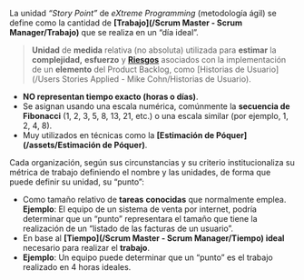 La unidad *“Story Point”* de *eXtreme Programming* (metodología ágil) se define como la cantidad de **[Trabajo](/Scrum Master - Scrum Manager/Trabajo)** que se realiza en un “día ideal”.

> **Unidad** de **medida** relativa (no absoluta) utilizada para **estimar** la **complejidad,** **esfuerzo** y **[Riesgos](/PMBOK/Riesgos)** asociados con la implementación de un **elemento** del Product Backlog, como [Historias de Usuario](/Users Stories Applied - Mike Cohn/Historias de Usuario).

- **NO representan tiempo exacto (horas o días)**.
- Se asignan usando una escala numérica, comúnmente la **secuencia de Fibonacci** (1, 2, 3, 5, 8, 13, 21, etc.) o una escala similar (por ejemplo, 1, 2, 4, 8).
- Muy utilizados en técnicas como la **[Estimación de Póquer](/assets/Estimación de Póquer)**.

Cada organización, según sus circunstancias y su criterio institucionaliza su métrica de trabajo definiendo el nombre y las unidades, de forma que puede definir su unidad, su “punto”:  

- Como tamaño relativo de **tareas** **conocidas** que normalmente emplea. **Ejemplo**: El equipo de un sistema de venta por internet, podría determinar que un “punto” representara el tamaño que tiene la realización de un “listado de las facturas de un usuario”.  
- En base al **[Tiempo](/Scrum Master - Scrum Manager/Tiempo) ideal** necesario para realizar el **trabajo**. 
- **Ejemplo**: Un equipo puede determinar que un “punto” es el trabajo realizado en 4 horas ideales.